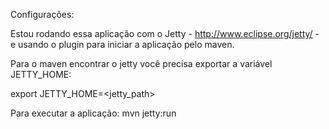 Configurações:

Estou rodando essa aplicação com o Jetty - http://www.eclipse.org/jetty/ - e usando o plugin para iniciar a aplicação pelo maven.

Para o maven encontrar o jetty você precisa exportar a variável JETTY_HOME:

export JETTY_HOME=<jetty_path>

Para executar a aplicação: mvn jetty:run
